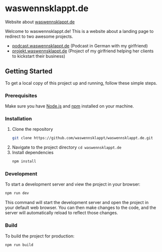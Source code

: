 # waswennsklappt.de
Website about [waswennsklappt.de](https://waswennsklappt.de)

Welcome to waswennsklappt.de! This is a website about a landing page to redirect to two awesome projects.
 - [podcast.waswennsklappt.de](https://podcast.waswennsklappt.de) (Podcast in German with my girlfriend)
 - [projekt.waswennsklappt.de](https://projekt.waswennsklappt.de) (Project of my girlfriend helping her clients to kickstart their business)

## Getting Started

To get a local copy of this project up and running, follow these simple steps.

### Prerequisites

Make sure you have [Node.js](https://nodejs.org/) and [npm](https://www.npmjs.com/) installed on your machine.

### Installation

1. Clone the repository
      ```sh
      git clone https://github.com/waswennsklappt/waswennsklappt.de.git
      ```
2. Navigate to the project directory
   `cd waswennsklappt.de`
3. Install dependencies
      ```sh
      npm install
      ```

### Development
To start a development server and view the project in your browser:
```sh
npm run dev
```
This command will start the development server and open the project in your default web browser. You can then make changes to the code, and the server will automatically reload to reflect those changes.

### Build
To build the project for production:
```sh
npm run build
```
